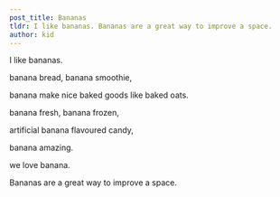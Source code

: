 ```yaml
---
post_title: Bananas
tldr: I like bananas. Bananas are a great way to improve a space.
author: kid
---
```


I like bananas.

banana bread,
banana smoothie,

banana make nice baked goods like baked oats.

banana fresh,
banana frozen,

artificial banana flavoured candy,

banana amazing.

we love banana.


Bananas are a great way to improve a space.